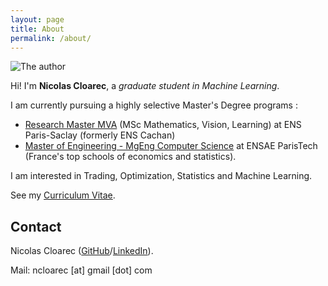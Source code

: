 ```yaml
---
layout: page
title: About
permalink: /about/
---
```


![The author](../assets/images/me.jpg)

Hi! I'm **Nicolas Cloarec**, a *graduate student in Machine Learning*.

I am currently pursuing a highly selective Master's Degree programs :
*  [Research Master MVA](https://www.enpc.fr/en/masters-mathematics-vision-learning) (MSc Mathematics, Vision, Learning) at ENS Paris-Saclay (formerly ENS Cachan)
* [Master of Engineering - MgEng Computer Science](http://www.ensae.fr/en/data-science/) at ENSAE ParisTech (France's top schools of economics and statistics).


I am interested in Trading, Optimization, Statistics and Machine Learning.

See my [Curriculum Vitae](http://ncloarec.github.io/PDF/Cloarec_CV.pdf).

## Contact

Nicolas Cloarec ([GitHub](http://github.com/ncloarec)/[LinkedIn](https://linkedin.com/in/nicolas-cloarec-555157109)).

Mail: ncloarec [at] gmail [dot] com
